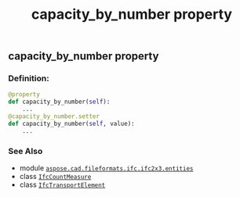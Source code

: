 ﻿---
title: capacity_by_number property
second_title: Aspose.CAD for Python via .NET API References
description: 
type: docs
weight: 30
url: /python-net/aspose.cad.fileformats.ifc.ifc2x3.entities/ifctransportelement/capacity_by_number/
is_root: false
---

## capacity_by_number property

### Definition:
```python
@property
def capacity_by_number(self):
    ...
@capacity_by_number.setter
def capacity_by_number(self, value):
    ...
```

### See Also
* module [`aspose.cad.fileformats.ifc.ifc2x3.entities`](../../)
* class [`IfcCountMeasure`](/cad/python-net/aspose.cad.fileformats.ifc.ifc2x3.types/ifccountmeasure)
* class [`IfcTransportElement`](/cad/python-net/aspose.cad.fileformats.ifc.ifc2x3.entities/ifctransportelement)
